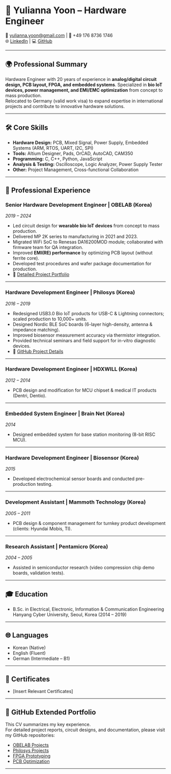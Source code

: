 # 📄 Yulianna Yoon – Hardware Engineer

📧 yulianna.yoon@gmail.com | 📱 +49 176 8736 1746  
🌐 [LinkedIn](https://linkedin.com/in/yulianna-yoon-xmars369369) | 💻 [GitHub](https://github.com/YuliannaYoon)  

---

## 🌍 Professional Summary
Hardware Engineer with 20 years of experience in **analog/digital circuit design, PCB layout, FPGA, and embedded systems**. Specialized in **bio IoT devices, power management, and EMI/EMC optimization** from concept to mass production.  
Relocated to Germany (valid work visa) to expand expertise in international projects and contribute to innovative hardware solutions.  

---

## 🛠️ Core Skills
- **Hardware Design:** PCB, Mixed Signal, Power Supply, Embedded Systems (ARM, RTOS, UART, I2C, SPI)  
- **Tools:** Altium Designer, Pads, OrCAD, AutoCAD, CAM350  
- **Programming:** C, C++, Python, JavaScript  
- **Analysis & Testing:** Oscilloscope, Logic Analyzer, Power Supply Tester  
- **Other:** Project Management, Cross-functional Collaboration  

---

## 💼 Professional Experience

### Senior Hardware Development Engineer | OBELAB (Korea)  
*2019 – 2024*  
- Led circuit design for **wearable bio IoT devices** from concept to mass production.  
- Delivered MP 2K series to manufacturing in 2021 and 2023.  
- Migrated WiFi SoC to Renesas DA16200MOD module; collaborated with firmware team for QA integration.  
- Improved **EMI(RE) performance** by optimizing PCB layout (without ferrite core).  
- Developed test procedures and wafer package documentation for production.  
- 🔗 [Detailed Project Portfolio](https://github.com/your-username/Obelab-Projects)  

---

### Hardware Development Engineer | Philosys (Korea)  
*2016 – 2019*  
- Redesigned USB3.0 Bio IoT products for USB-C & Lightning connectors; scaled production to 10,000+ units.  
- Designed Nordic BLE SoC boards (6-layer high-density, antenna & impedance matching).  
- Improved biosensor measurement accuracy via thermistor integration.  
- Provided technical seminars and field support for in-vitro diagnostic devices.  
- 🔗 [GitHub Project Details](https://github.com/your-username/Philosys-Projects)  

---

### Hardware Development Engineer | HDXWILL (Korea)  
*2012 – 2014*  
- PCB design and modification for MCU chipset & medical IT products (Dentri, Dentio).  

---

### Embedded System Engineer | Brain Net (Korea)  
*2014*  
- Designed embedded system for base station monitoring (8-bit RISC MCU).  

---

### Hardware Development Engineer | Biosensor (Korea)  
*2015*  
- Developed electrochemical sensor boards and conducted pre-production testing.  

---

### Development Assistant | Mammoth Technology (Korea)  
*2005 – 2011*  
- PCB design & component management for turnkey product development (clients: Hyundai Mobis, TI).  

---

### Research Assistant | Pentamicro (Korea)  
*2004 – 2005*  
- Assisted in semiconductor research (video compression chip demo boards, validation tests).  

---

## 🎓 Education
- B.Sc. in Electrical, Electronic, Information & Communication Engineering  
  Hanyang Cyber University, Seoul, Korea (2014 – 2019)  

---

## 🌐 Languages
- Korean (Native)  
- English (Fluent)  
- German (Intermediate – B1)  

---

## 📜 Certificates
- [Insert Relevant Certificates]  

---

## 📂 GitHub Extended Portfolio
This CV summarizes my key experience.  
For detailed project reports, circuit designs, and documentation, please visit my GitHub repositories:

- [OBELAB Projects](https://github.com/your-username/Obelab-Projects)  
- [Philosys Projects](https://github.com/your-username/Philosys-Projects)  
- [FPGA Prototyping](https://github.com/your-username/FPGA-Prototyping)  
- [PCB Optimization](https://github.com/your-username/PCB-Optimization)  

---
